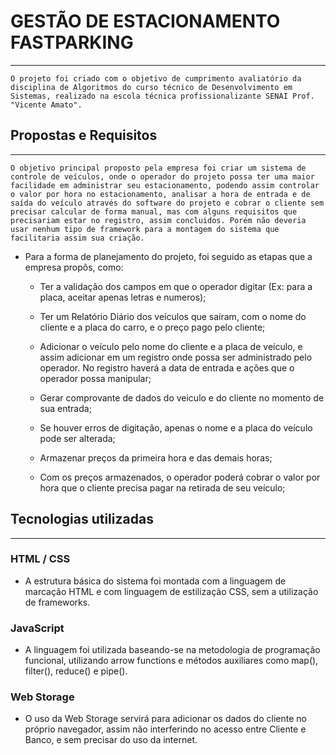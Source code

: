 # GESTÃO DE ESTACIONAMENTO FASTPARKING
_ _ _

    O projeto foi criado com o objetivo de cumprimento avaliatório da disciplina de Algoritmos do curso técnico de Desenvolvimento em Sistemas, realizado na escola técnica profissionalizante SENAI Prof. "Vicente Amato".

## Propostas e Requisitos
_ _ _

    O objetivo principal proposto pela empresa foi criar um sistema de controle de veículos, onde o operador do projeto possa ter uma maior facilidade em administrar seu estacionamento, podendo assim controlar o valor por hora no estacionamento, analisar a hora de entrada e de saída do veículo através do software do projeto e cobrar o cliente sem precisar calcular de forma manual, mas com alguns requisitos que precisariam estar no registro, assim concluidos. Porém não deveria usar nenhum tipo de framework para a montagem do sistema que facilitaria assim sua criação.

- Para a forma de planejamento do projeto, foi seguido as etapas que a empresa propôs, como: 

    * Ter a validação dos campos em que o operador digitar (Ex: para a placa, aceitar apenas letras e numeros);

    * Ter um Relatório Diário dos veículos que saíram, com o nome do cliente e a placa do carro, e o preço pago pelo cliente; 

    * Adicionar o veículo pelo nome do cliente e a placa de veículo, e assim adicionar em um registro onde possa ser administrado pelo operador. No registro haverá a data de entrada e ações que o operador possa manipular;

    * Gerar comprovante de dados do veiculo e do cliente no momento de sua entrada;

    * Se houver erros de digitação, apenas o nome e a placa do veículo pode ser alterada;

    * Armazenar preços da primeira hora e das demais horas;

    * Com os preços armazenados, o operador poderá cobrar o valor por hora que o cliente precisa pagar na retirada de seu veículo;
  
## Tecnologias utilizadas
_ _ _

### HTML / CSS 

- A estrutura básica do sistema foi montada com a linguagem de marcação HTML e com linguagem de estilização CSS, sem a utilização de frameworks.

### JavaScript

- A linguagem foi utilizada baseando-se na metodologia de programação funcional, utilizando arrow functions e métodos auxiliares como map(), filter(), reduce() e pipe().

### Web Storage

- O uso da Web Storage servirá para adicionar os dados do cliente no próprio navegador, assim não interferindo no acesso entre Cliente e Banco, e sem precisar do uso da internet.
